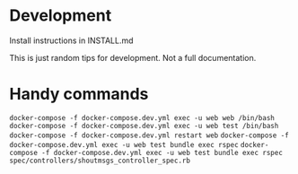# Development

Install instructions in INSTALL.md

This is just random tips for development. Not a full documentation.

# Handy commands

`docker-compose -f docker-compose.dev.yml exec -u web web /bin/bash`
`docker-compose -f docker-compose.dev.yml exec -u web test /bin/bash`
`docker-compose -f docker-compose.dev.yml restart web`
`docker-compose -f docker-compose.dev.yml exec -u web test bundle exec rspec`
`docker-compose -f docker-compose.dev.yml exec -u web test bundle exec rspec spec/controllers/shoutmsgs_controller_spec.rb`